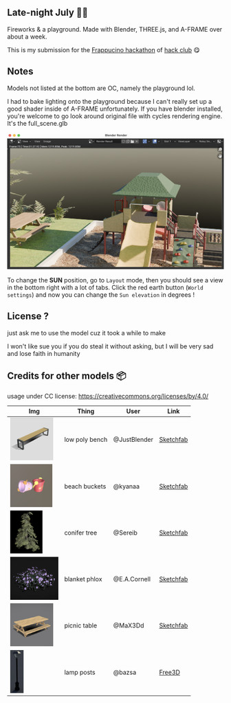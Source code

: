 ## Late-night July 🛝🎆
Fireworks & a playground. Made with Blender, THREE.js, and A-FRAME over about a week. 

This is my submission for the [Frappucino hackathon](https://hackaccino.hackclub.com/) of 
[hack club](https://hackclub.com) 😋


## Notes

Models not listed at the bottom are OC, namely the playground lol.

I had to bake lighting onto the playground because I can't really set up a good shader inside of A-FRAME unfortunately. If you have blender installed, you're welcome to go look around original file with cycles rendering engine. It's the full_scene.glb

<img src="noisyrender.png" width="600px">

To change the **SUN** position, go to `Layout` mode, then you should see a view in the bottom right with a lot of tabs. Click the red earth button (`World settings`) and now you can change the `Sun elevation` in degrees !

## License ?
just ask me to use the model cuz it took a while to make

I won't like sue you if you do steal it without asking, but I will be very sad and lose faith in humanity

## Credits for other models 📦
usage under CC license:
https://creativecommons.org/licenses/by/4.0/

| Img | Thing | User | Link | 
|-----|-------|------|------|
| <img src="icons/bench.png" height="100" > | low poly bench | @JustBlender | [Sketchfab](https://sketchfab.com/3d-models/low-poly-bench-3-4408281074eb4c30afafd96c7c421193) |
| <img src="icons/bucket.png" height="100"> | beach buckets | @kyanaa | [Sketchfab](https://sketchfab.com/3d-models/beach-buckets-db3bb3d41e934947b65d952bdc4e5280) |
| <img src="icons/conifer.png" height="100"> | conifer tree | @Sereib | [Sketchfab](https://sketchfab.com/3d-models/conifer-medium-poly-38fb9cc46832422fb9bded278134ad83) |
| <img src="icons/flowers.png" height="100"> | blanket phlox | @E.A.Cornell | [Sketchfab](https://sketchfab.com/3d-models/blanket-phlox-69bf5e21f767419dafec910f7a6be799) |
| <img src="icons/table.png" height="100"> | picnic table | @MaX3Dd | [Sketchfab](https://sketchfab.com/3d-models/picnic-table-low-poly-0781d9085e764583bc0a61f26cd4d01e) |
| <img src="icons/lamp.png" height="100"> | lamp posts | @bazsa | [Free3D](https://free3d.com/3d-model/street-lamp-40556.html) |